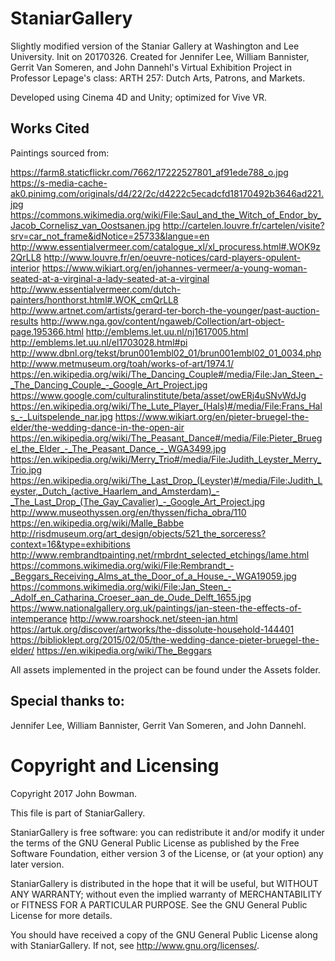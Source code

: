 # **StaniarGallery**
Slightly modified version of the Staniar Gallery at Washington and Lee University.
Init on 20170326.
Created for Jennifer Lee, William Bannister, Gerrit Van Someren, and John Dannehl's Virtual Exhibition Project in Professor Lepage's class: ARTH 257: Dutch Arts, Patrons, and Markets.

Developed using Cinema 4D and Unity; optimized for Vive VR.

## **Works Cited**

Paintings sourced from:

https://farm8.staticflickr.com/7662/17222527801_af91ede788_o.jpg
https://s-media-cache-ak0.pinimg.com/originals/d4/22/2c/d4222c5ecadcfd18170492b3646ad221.jpg
https://commons.wikimedia.org/wiki/File:Saul_and_the_Witch_of_Endor_by_Jacob_Cornelisz_van_Oostsanen.jpg
http://cartelen.louvre.fr/cartelen/visite?srv=car_not_frame&idNotice=25733&langue=en
http://www.essentialvermeer.com/catalogue_xl/xl_procuress.html#.WOK9z2QrLL8
http://www.louvre.fr/en/oeuvre-notices/card-players-opulent-interior
https://www.wikiart.org/en/johannes-vermeer/a-young-woman-seated-at-a-virginal-a-lady-seated-at-a-virginal
http://www.essentialvermeer.com/dutch-painters/honthorst.html#.WOK_cmQrLL8
http://www.artnet.com/artists/gerard-ter-borch-the-younger/past-auction-results
http://www.nga.gov/content/ngaweb/Collection/art-object-page.195366.html
http://emblems.let.uu.nl/nj1617005.html
http://emblems.let.uu.nl/el1703028.html#pi
http://www.dbnl.org/tekst/brun001embl02_01/brun001embl02_01_0034.php
http://www.metmuseum.org/toah/works-of-art/1974.1/
https://en.wikipedia.org/wiki/The_Dancing_Couple#/media/File:Jan_Steen_-_The_Dancing_Couple_-_Google_Art_Project.jpg
https://www.google.com/culturalinstitute/beta/asset/owERj4uSNvWdJg
https://en.wikipedia.org/wiki/The_Lute_Player_(Hals)#/media/File:Frans_Hals_-_Luitspelende_nar.jpg
https://www.wikiart.org/en/pieter-bruegel-the-elder/the-wedding-dance-in-the-open-air
https://en.wikipedia.org/wiki/The_Peasant_Dance#/media/File:Pieter_Bruegel_the_Elder_-_The_Peasant_Dance_-_WGA3499.jpg
https://en.wikipedia.org/wiki/Merry_Trio#/media/File:Judith_Leyster_Merry_Trio.jpg
https://en.wikipedia.org/wiki/The_Last_Drop_(Leyster)#/media/File:Judith_Leyster,_Dutch_(active_Haarlem_and_Amsterdam)_-_The_Last_Drop_(The_Gay_Cavalier)_-_Google_Art_Project.jpg
http://www.museothyssen.org/en/thyssen/ficha_obra/110
https://en.wikipedia.org/wiki/Malle_Babbe
http://risdmuseum.org/art_design/objects/521_the_sorceress?context=16&type=exhibitions
http://www.rembrandtpainting.net/rmbrdnt_selected_etchings/lame.html
https://commons.wikimedia.org/wiki/File:Rembrandt_-_Beggars_Receiving_Alms_at_the_Door_of_a_House_-_WGA19059.jpg
https://commons.wikimedia.org/wiki/File:Jan_Steen_-_Adolf_en_Catharina_Croeser_aan_de_Oude_Delft_1655.jpg
https://www.nationalgallery.org.uk/paintings/jan-steen-the-effects-of-intemperance
http://www.roarshock.net/steen-jan.html
https://artuk.org/discover/artworks/the-dissolute-household-144401
https://biblioklept.org/2015/02/05/the-wedding-dance-pieter-bruegel-the-elder/
https://en.wikipedia.org/wiki/The_Beggars

All assets implemented in the project can be found under the Assets folder.

## Special thanks to:
  Jennifer Lee, William Bannister, Gerrit Van Someren, and John Dannehl.

# Copyright and Licensing
Copyright 2017 John Bowman.

This file is part of StaniarGallery.

StaniarGallery is free software: you can redistribute it and/or modify
it under the terms of the GNU General Public License as published by
the Free Software Foundation, either version 3 of the License, or
(at your option) any later version.

StaniarGallery is distributed in the hope that it will be useful,
but WITHOUT ANY WARRANTY; without even the implied warranty of
MERCHANTABILITY or FITNESS FOR A PARTICULAR PURPOSE.  See the
GNU General Public License for more details.

You should have received a copy of the GNU General Public License
along with StaniarGallery.  If not, see <http://www.gnu.org/licenses/>.
